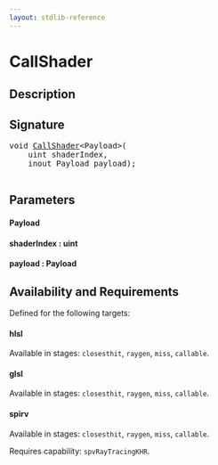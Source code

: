 ```yaml
---
layout: stdlib-reference
---
```


# CallShader

## Description





## Signature 

<pre>
<span class="code_keyword">void</span> <a href="/stdlib-reference/global-decls/CallShader">CallShader</a>&lt;Payload&gt;(
    <span class="code_keyword">uint</span> <span class='code_param'>shaderIndex</span>,
    <span class="code_keyword">inout</span> Payload <span class='code_param'>payload</span>);

</pre>

## Parameters

#### Payload
#### shaderIndex  : uint
#### payload  : Payload

## Availability and Requirements

Defined for the following targets:

#### hlsl
Available in stages: `closesthit`, `raygen`, `miss`, `callable`.

#### glsl
Available in stages: `closesthit`, `raygen`, `miss`, `callable`.

#### spirv
Available in stages: `closesthit`, `raygen`, `miss`, `callable`.

Requires capability: `spvRayTracingKHR`.


